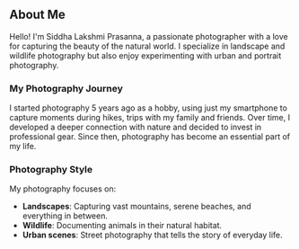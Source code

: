 ## About Me

Hello! I'm Siddha Lakshmi Prasanna, a passionate photographer with a love for capturing the beauty of the natural world. I specialize in landscape and wildlife photography but also enjoy experimenting with urban and portrait photography.

### My Photography Journey
I started photography 5 years ago as a hobby, using just my smartphone to capture moments during hikes, trips with my family and friends. Over time, I developed a deeper connection with nature and decided to invest in professional gear. Since then, photography has become an essential part of my life.

### Photography Style
My photography focuses on:
- **Landscapes**: Capturing vast mountains, serene beaches, and everything in between.
- **Wildlife**: Documenting animals in their natural habitat.
- **Urban scenes**: Street photography that tells the story of everyday life.



